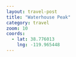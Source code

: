 ```yaml
---
layout: travel-post
title: "Waterhouse Peak"
category: travel
zoom: 10
coords:
  - lat: 38.776013
    lng: -119.965448
---
```

